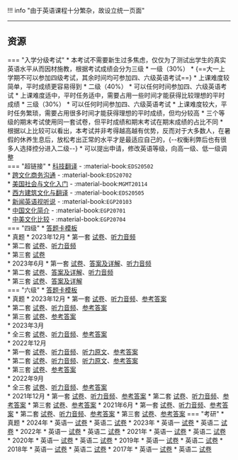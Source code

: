 !!! info "由于英语课程十分繁杂，故设立统一页面"

---

## 资源  
=== "入学分级考试"
    * 本考试不需要新生过多焦虑，仅仅为了测试出学生的真实英语水平从而因材施教，根据考试成绩会分为三级
        * 一级（30%）
            * {==大一上学期不可以参加四级考试，其余时间均可参加四、六级英语考试==}
            * 上课难度较简单，平时成绩更容易得到
        * 二级（40%）
            * 可以任何时间参加四、六级英语考试
            * 上课难度适中，平时任务适中，需要占用一些时间才能获得比较理想的平时成绩
        * 三级（30%）
            * 可以任何时间参加四、六级英语考试
            * 上课难度较大，平时任务繁琐，需要占用很多时间才能获得理想的平时成绩，但均分较高
    * 三个等级的期末考试使用同一套试卷，但平时成绩和期末考试在期末成绩的占比不同
    * 根据以上比较可以看出，本考试并非考得越高越有优势，反而对于大多数人，在暑假的休养生息后，放松考出正常的水平才是最适应自己的，{--权衡利弊后也有很多人选择控分进入二级--}
    * 可以提出申请，修改英语等级，向高一级、低一级调整  
=== "超链接"
    * [科技翻译](科技翻译.md) - :material-book:`EDS20502`  
    * [跨文化商务沟通](跨文化商务沟通.md) - :material-book:`EDS20702`  
    * [美国社会与文化入门](美国社会与文化入门.md) - :material-book:`MGMT20114`  
    * [西方建筑文化与翻译](西方建筑文化与翻译.md) - :material-book:`EDS20505`  
    * [新闻英语视听说](新闻英语视听说.md) - :material-book:`EGP20103`  
    * [中国文化简介](中国文化简介.md) - :material-book:`EGP20701`  
    * [中美文化比较](中美文化比较.md) - :material-book:`EGP20704`  
=== "四级"
    * [答题卡模板](https://api.ecylt.top/v1/lanzou_link?url=https://cqu-openlib.lanzout.com/ieYur22kgo9e&type=down)  
    * 真题
        * 2023年12月
            * 第一套 [试卷](https://api.ecylt.top/v1/lanzou_link?url=https://cqu-openlib.lanzout.com/imLd722kf0ni&type=down)、[听力音频](https://api.ecylt.top/v1/lanzou_link?url=https://cqu-openlib.lanzout.com/i1IGD22kggvi&type=down)  
            * 第二套 [试卷](https://api.ecylt.top/v1/lanzou_link?url=https://cqu-openlib.lanzout.com/idlXH22kf0uf&type=down)、[听力音频](https://api.ecylt.top/v1/lanzou_link?url=https://cqu-openlib.lanzout.com/i8lv722kghfi&type=down)  
            * 第三套 [试卷](https://api.ecylt.top/v1/lanzou_link?url=https://cqu-openlib.lanzout.com/iPnSA22kf0rc&type=down)  
        * 2023年6月
            * 第一套 [试卷](https://api.ecylt.top/v1/lanzou_link?url=https://cqu-openlib.lanzout.com/i3SIc22kmvoh&type=down)、[答案及详解](https://api.ecylt.top/v1/lanzou_link?url=https://cqu-openlib.lanzout.com/iKaOX22kmvmf&type=down)、[听力音频](https://api.ecylt.top/v1/lanzou_link?url=https://cqu-openlib.lanzout.com/iQO0422kmv2f&type=down)  
            * 第二套 [试卷](https://api.ecylt.top/v1/lanzou_link?url=https://cqu-openlib.lanzout.com/izOo722kf1zg&type=down)、[答案及详解](https://api.ecylt.top/v1/lanzou_link?url=https://cqu-openlib.lanzout.com/i0JHZ22kmx9e&type=down)、[听力音频](https://api.ecylt.top/v1/lanzou_link?url=https://cqu-openlib.lanzout.com/itIpo22kmxbg&type=down)  
            * 第三套 [试卷](https://api.ecylt.top/v1/lanzou_link?url=https://cqu-openlib.lanzout.com/iV3aK22kmvzi&type=down)、[答案及详解](https://api.ecylt.top/v1/lanzou_link?url=https://cqu-openlib.lanzout.com/ibeKE22kmvxg&type=down)  
=== "六级"
    * [答题卡模板](https://api.ecylt.top/v1/lanzou_link?url=https://cqu-openlib.lanzout.com/iW7Ta1v5ykqd&type=down)  
    * 真题
        * 2023年12月
            * 第一套 [试卷](https://api.ecylt.top/v1/lanzou_link?url=https://cqu-openlib.lanzout.com/iZMld1wje7mb&type=down)、[听力音频](https://api.ecylt.top/v1/lanzou_link?url=https://cqu-openlib.lanzout.com/iG3Y41wje6jc&type=down)、[参考答案](https://api.ecylt.top/v1/lanzou_link?url=https://cqu-openlib.lanzout.com/ikgTm1wje3mh&type=down)  
            * 第二套 [试卷](https://api.ecylt.top/v1/lanzou_link?url=https://cqu-openlib.lanzout.com/i31IS1wjegqj&type=down)、[听力音频](https://api.ecylt.top/v1/lanzou_link?url=https://cqu-openlib.lanzout.com/i4UsI1wjegoh&type=down)、[参考答案](https://api.ecylt.top/v1/lanzou_link?url=https://cqu-openlib.lanzout.com/iZTbA1wjeegh&type=down)  
            * 第三套 [试卷](https://api.ecylt.top/v1/lanzou_link?url=https://cqu-openlib.lanzout.com/iD1ol1wjeabi&type=down)、[参考答案](https://api.ecylt.top/v1/lanzou_link?url=https://cqu-openlib.lanzout.com/iJJFD1wjea1i&type=down)  
        * 2023年3月  
            * 全三套 [试卷](https://api.ecylt.top/v1/lanzou_link?url=https://cqu-openlib.lanzout.com/izSGs1v4xk1g&type=down)、[听力音频](https://api.ecylt.top/v1/lanzou_link?url=https://cqu-openlib.lanzout.com/iTzFq1v4xjji&type=down)、[参考答案](https://api.ecylt.top/v1/lanzou_link?url=https://cqu-openlib.lanzout.com/iZKlv1v4ximf&type=down)  
        * 2022年12月  
            * 第一套 [试卷](https://api.ecylt.top/v1/lanzou_link?url=https://cqu-openlib.lanzout.com/ipiYA1v4wnob&type=down)、[听力音频](https://api.ecylt.top/v1/lanzou_link?url=https://cqu-openlib.lanzout.com/iM9T61v4wmwd&type=down)、[听力原文](https://api.ecylt.top/v1/lanzou_link?url=https://cqu-openlib.lanzout.com/i1jjN1v4wjsb&type=down)、[参考答案](https://api.ecylt.top/v1/lanzou_link?url=https://cqu-openlib.lanzout.com/iYbVM1v4wjpi&type=down)  
            * 第二套 [试卷](https://api.ecylt.top/v1/lanzou_link?url=https://cqu-openlib.lanzout.com/ifhQi1v4wvsd&type=down)、[听力音频](https://api.ecylt.top/v1/lanzou_link?url=https://cqu-openlib.lanzout.com/ixdTz1v4wuze&type=down)、[听力原文](https://api.ecylt.top/v1/lanzou_link?url=https://cqu-openlib.lanzout.com/isD9Y1v4wsmj&type=down)、[参考答案](https://api.ecylt.top/v1/lanzou_link?url=https://cqu-openlib.lanzout.com/irVyC1v4wsli&type=down)  
            * 第三套 [试卷](https://api.ecylt.top/v1/lanzou_link?url=https://cqu-openlib.lanzout.com/iUtLG1v4wqkf&type=down)、[参考答案](https://api.ecylt.top/v1/lanzou_link?url=https://cqu-openlib.lanzout.com/ip3TQ1v4wpze&type=down)  
        * 2022年9月  
            * 全三套 [试卷](https://api.ecylt.top/v1/lanzou_link?url=https://cqu-openlib.lanzout.com/iXXcT1v4unqb&type=down)、[听力音频](https://api.ecylt.top/v1/lanzou_link?url=https://cqu-openlib.lanzout.com/iw1Sj1v4unmh&type=down)、[参考答案](https://api.ecylt.top/v1/lanzou_link?url=https://cqu-openlib.lanzout.com/iK4LJ1v4unni&type=down)  
        * 2021年12月
            * 第一套 [试卷](https://api.ecylt.top/v1/lanzou_link?url=https://cqu-openlib.lanzout.com/iOcwR1v5y2aj&type=down)、[听力音频](https://api.ecylt.top/v1/lanzou_link?url=https://cqu-openlib.lanzout.com/ileGO1v5y27g&type=down)、[参考答案](https://api.ecylt.top/v1/lanzou_link?url=https://cqu-openlib.lanzout.com/iqM2b1v5y1dg&type=down)
            * 第二套 [试卷](https://api.ecylt.top/v1/lanzou_link?url=https://cqu-openlib.lanzout.com/io8f91v5y39e&type=down)、[听力音频](https://api.ecylt.top/v1/lanzou_link?url=https://cqu-openlib.lanzout.com/iwifX1v5y37c&type=down)、[参考答案](https://api.ecylt.top/v1/lanzou_link?url=https://cqu-openlib.lanzout.com/imGE81v5y2hg&type=down)
            * 第三套 [试卷](https://api.ecylt.top/v1/lanzou_link?url=https://cqu-openlib.lanzout.com/iSFew1v5y2fe&type=down)、[参考答案](https://api.ecylt.top/v1/lanzou_link?url=https://cqu-openlib.lanzout.com/iwpwq1v5y2cb&type=down)
        * 2021年6月
            * 第一套 [试卷](https://api.ecylt.top/v1/lanzou_link?url=https://cqu-openlib.lanzout.com/iggb11v5xxaj&type=down)、[听力音频](https://api.ecylt.top/v1/lanzou_link?url=https://cqu-openlib.lanzout.com/is90b1v5xx8h&type=down)、[参考答案](https://api.ecylt.top/v1/lanzou_link?url=https://cqu-openlib.lanzout.com/iC1hE1v5xweh&type=down)
            * 第二套 [试卷](https://api.ecylt.top/v1/lanzou_link?url=https://cqu-openlib.lanzout.com/iEpsl1v5xyje&type=down)、[听力音频](https://api.ecylt.top/v1/lanzou_link?url=https://cqu-openlib.lanzout.com/icjhX1v5xyhc&type=down)、[参考答案](https://api.ecylt.top/v1/lanzou_link?url=https://cqu-openlib.lanzout.com/i5KIy1v5xxrg&type=down)
            * 第三套 [试卷](https://api.ecylt.top/v1/lanzou_link?url=https://cqu-openlib.lanzout.com/i8VY21v5xxih&type=down)、[参考答案](https://api.ecylt.top/v1/lanzou_link?url=https://cqu-openlib.lanzout.com/iFU5n1v5xxgf&type=down)
=== "考研"
    * 真题
        * 2024年
            * 英语一 [试卷](https://api.ecylt.top/v1/lanzou_link?url=https://cqu-openlib.lanzout.com/iIydo22jum4f&type=down)
            * 英语二 [试卷](https://api.ecylt.top/v1/lanzou_link?url=https://cqu-openlib.lanzout.com/iLc8N22jum8j&type=down)
        * 2023年
            * 英语一 [试卷](https://api.ecylt.top/v1/lanzou_link?url=https://cqu-openlib.lanzout.com/igBAB22jujsb&type=down)
            * 英语二 [试卷](https://api.ecylt.top/v1/lanzou_link?url=https://cqu-openlib.lanzout.com/ikta222jujud&type=down)
        * 2022年
            * 英语一 [试卷](https://api.ecylt.top/v1/lanzou_link?url=https://cqu-openlib.lanzout.com/iRZGU22juhij&type=down)
            * 英语二 [试卷](https://api.ecylt.top/v1/lanzou_link?url=https://cqu-openlib.lanzout.com/iWbwL22juhkb&type=down)
        * 2021年
            * 英语一 [试卷](https://api.ecylt.top/v1/lanzou_link?url=https://cqu-openlib.lanzout.com/ifO7Z22jufih&type=down)
            * 英语二 [试卷](https://api.ecylt.top/v1/lanzou_link?url=https://cqu-openlib.lanzout.com/iJrC522jufkj&type=down)
        * 2020年
            * 英语一 [试卷](https://api.ecylt.top/v1/lanzou_link?url=https://cqu-openlib.lanzout.com/inksC22jud3a&type=down)
            * 英语二 [试卷](https://api.ecylt.top/v1/lanzou_link?url=https://cqu-openlib.lanzout.com/isfy422jud5c&type=down)
        * 2019年
            * 英语一 [试卷](https://api.ecylt.top/v1/lanzou_link?url=https://cqu-openlib.lanzout.com/i9fAp22juaed&type=down)
            * 英语二 [试卷](https://api.ecylt.top/v1/lanzou_link?url=https://cqu-openlib.lanzout.com/iB07z22juaih&type=down)
        * 2018年
            * 英语一 [试卷](https://api.ecylt.top/v1/lanzou_link?url=https://cqu-openlib.lanzout.com/iKcc522ju7ta&type=down)
            * 英语二 [试卷](https://api.ecylt.top/v1/lanzou_link?url=https://cqu-openlib.lanzout.com/iA0zA22ju7wd&type=down)
        * 2017年
            * 英语一 [试卷](https://api.ecylt.top/v1/lanzou_link?url=https://cqu-openlib.lanzout.com/i0qXj22ju1za&type=down)
            * 英语二 [试卷](https://api.ecylt.top/v1/lanzou_link?url=https://cqu-openlib.lanzout.com/iyBbA22ju23e&type=down)